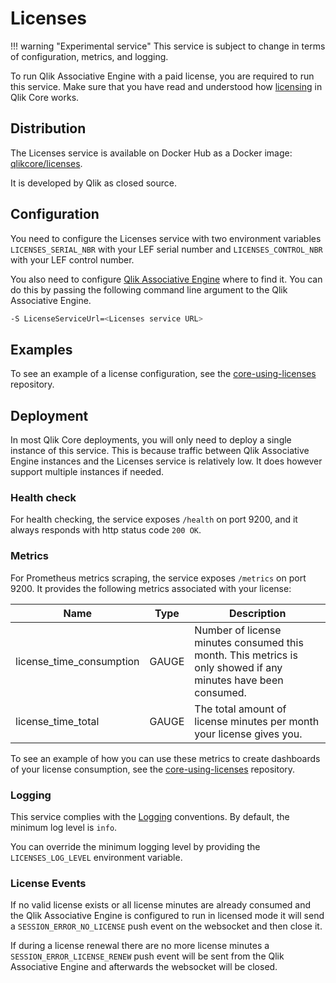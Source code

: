 # Licenses

!!! warning "Experimental service"
    This service is subject to change in terms of
    configuration, metrics, and logging.

To run Qlik Associative Engine with a paid license, you are required to run this service.
Make sure that you have read and understood how [licensing](../licensing.md) in Qlik Core works.

## Distribution

The Licenses service is available on Docker Hub as a Docker image: [qlikcore/licenses](https://hub.docker.com/r/qlikcore/licenses).

It is developed by Qlik as closed source.

## Configuration

You need to configure the Licenses service with two environment variables `LICENSES_SERIAL_NBR`
with your LEF serial number and `LICENSES_CONTROL_NBR` with your LEF control number.

You also need to configure [Qlik Associative Engine](./qix-engine/introduction.md)
where to find it. You can do this by passing the following command line argument to the Qlik
Associative Engine.

```sh
-S LicenseServiceUrl=<Licenses service URL>
```

## Examples

To see an example of a license configuration, see the
[core-using-licenses](https://github.com/qlik-oss/core-using-licenses) repository.

## Deployment

In most Qlik Core deployments, you will only need to deploy a single instance of this service. This is because
traffic between Qlik Associative Engine instances and the Licenses service is relatively low. It does however
support multiple instances if needed.

### Health check

For health checking, the service exposes `/health` on port 9200, and it always responds with http status code `200 OK`.

### Metrics

For Prometheus metrics scraping, the service exposes `/metrics` on port 9200. It provides the following
metrics associated with your license:

| Name | Type | Description |
| ---- | ---- | ----------- |
| license_time_consumption | GAUGE | Number of license minutes consumed this month. This metrics is only showed if any minutes have been consumed. |
| license_time_total | GAUGE | The total amount of license minutes per month your license gives you. |

To see an example of how you can use these metrics to create dashboards of your license consumption,
see the [core-using-licenses](https://github.com/qlik-oss/core-using-licenses) repository.

### Logging

This service complies with the [Logging](../conventions/logging.md) conventions.
By default, the minimum log level is `info`.

You can override the minimum logging level by providing the `LICENSES_LOG_LEVEL` environment variable.

### License Events

If no valid license exists or all license minutes are already consumed and the Qlik Associative Engine
is configured to run in licensed mode it will send a `SESSION_ERROR_NO_LICENSE`
push event on the websocket and then close it.

If during a license renewal there are no more license minutes a `SESSION_ERROR_LICENSE_RENEW`
push event will be sent from the Qlik Associative Engine and afterwards the websocket will be closed.
